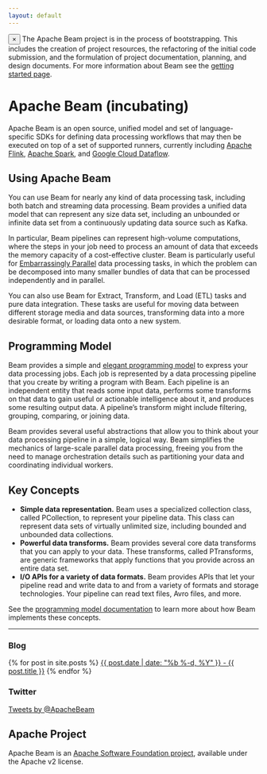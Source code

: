 ```yaml
---
layout: default
---
```

<p>
  <div class="alert alert-info alert-dismissible" role="alert">
  <span class="glyphicon glyphicon-flag" aria-hidden="true"></span>
  <button type="button" class="close" data-dismiss="alert" aria-label="Close"><span aria-hidden="true">&times;</span></button>
  The Apache Beam project is in the process of bootstrapping. This includes the creation of project resources, the refactoring of the initial code submission, and the formulation of project documentation, planning, and design documents. For more information about Beam see the <a href="/getting_started/">getting started page</a>.
  </div>
</p>

# Apache Beam (incubating)

Apache Beam is an open source, unified model and set of language-specific SDKs for defining data processing workflows that may then be executed on top of a set of supported runners, currently including [Apache Flink](http://flink.apache.org), [Apache Spark](http://spark.apache.org), and [Google Cloud Dataflow](https://cloud.google.com/dataflow).

## Using Apache Beam
You can use Beam for nearly any kind of data processing task, including both batch and streaming data processing. Beam provides a unified data model that can represent any size data set, including an unbounded or infinite data set from a continuously updating data source such as Kafka.

In particular, Beam pipelines can represent high-volume computations, where the steps in your job need to process an amount of data that exceeds the memory capacity of a cost-effective cluster. Beam is particularly useful for [Embarrassingly Parallel](http://en.wikipedia.org/wiki/Embarassingly_parallel) data processing tasks, in which the problem can be decomposed into many smaller bundles of data that can be processed independently and in parallel.

You can also use Beam for Extract, Transform, and Load (ETL) tasks and pure data integration. These tasks are useful for moving data between different storage media and data sources, transforming data into a more desirable format, or loading data onto a new system.

## Programming Model
Beam provides a simple and [elegant programming model](https://cloud.google.com/dataflow/model/programming-model) to express your data processing jobs. Each job is represented by a data processing pipeline that you create by writing a program with Beam. Each pipeline is an independent entity that reads some input data, performs some transforms on that data to gain useful or actionable intelligence about it, and produces some resulting output data. A pipeline’s transform might include filtering, grouping, comparing, or joining data.

Beam provides several useful abstractions that allow you to think about your data processing pipeline in a simple, logical way. Beam simplifies the mechanics of large-scale parallel data processing, freeing you from the need to manage orchestration details such as partitioning your data and coordinating individual workers.

## Key Concepts
* **Simple data representation.** Beam uses a specialized collection class, called PCollection, to represent your pipeline data. This class can represent data sets of virtually unlimited size, including bounded and unbounded data collections.
* **Powerful data transforms.** Beam provides several core data transforms that you can apply to your data. These transforms, called PTransforms, are generic frameworks that apply functions that you provide across an entire data set.
* **I/O APIs for a variety of data formats.** Beam provides APIs that let your pipeline read and write data to and from a variety of formats and storage technologies. Your pipeline can read text files, Avro files, and more.

See the [programming model documentation](https://cloud.google.com/dataflow/model/programming-model) to learn more about how Beam implements these concepts.

<hr>
<div class="row">
  <div class="col-md-6">
    <h3>Blog</h3>
    <div class="list-group">
    {% for post in site.posts %}
    <a class="list-group-item" href="{{ post.url | prepend: site.baseurl }}">{{ post.date | date: "%b %-d, %Y" }} - {{ post.title }}</a>
    {% endfor %}
    </div>
  </div>
  <div class="col-md-6">
    <h3>Twitter</h3>
    <a class="twitter-timeline" href="https://twitter.com/ApacheBeam" data-widget-id="697809684422533120">Tweets by @ApacheBeam</a>
    <script>!function(d,s,id){var js,fjs=d.getElementsByTagName(s)[0],p=/^http:/.test(d.location)?'http':'https';if(!d.getElementById(id)){js=d.createElement(s);js.id=id;js.src=p+"://platform.twitter.com/widgets.js";fjs.parentNode.insertBefore(js,fjs);}}(document,"script","twitter-wjs");</script>
  </div>
</div>

## Apache Project
Apache Beam is an [Apache Software Foundation project](http://www.apache.org),
available under the Apache v2 license.
